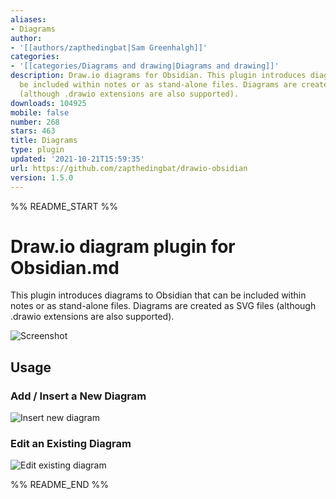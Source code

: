 ```yaml
---
aliases:
- Diagrams
author:
- '[[authors/zapthedingbat|Sam Greenhalgh]]'
categories:
- '[[categories/Diagrams and drawing|Diagrams and drawing]]'
description: Draw.io diagrams for Obsidian. This plugin introduces diagrams that can
  be included within notes or as stand-alone files. Diagrams are created as SVG files
  (although .drawio extensions are also supported).
downloads: 104925
mobile: false
number: 268
stars: 463
title: Diagrams
type: plugin
updated: '2021-10-21T15:59:35'
url: https://github.com/zapthedingbat/drawio-obsidian
version: 1.5.0
---
```


%% README_START %%

# Draw.io diagram plugin for Obsidian.md

This plugin introduces diagrams to Obsidian that can be included within notes or as stand-alone files. Diagrams are created as SVG files (although .drawio extensions are also supported).

![Screenshot](https://raw.githubusercontent.com/zapthedingbat/drawio-obsidian/HEAD//docs/image/screenshot1.png)

## Usage
### Add / Insert a New Diagram

![Insert new diagram](https://raw.githubusercontent.com/zapthedingbat/drawio-obsidian/HEAD//docs/image/screenshot2.png)

### Edit an Existing Diagram

![Edit existing diagram](https://raw.githubusercontent.com/zapthedingbat/drawio-obsidian/HEAD//docs/image/screenshot3.png)

%% README_END %%